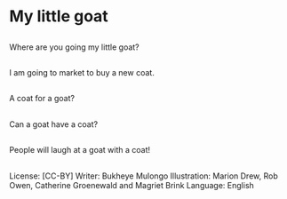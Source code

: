 # My little goat

##
Where are you going my little
goat?

##
I am going to market to buy a new
coat.

##
A coat for a goat?

##
Can a goat have a coat?

##
People will laugh at a
goat with a coat!

##
License: [CC-BY]
Writer: Bukheye Mulongo
Illustration: Marion Drew, Rob Owen, Catherine
Groenewald and Magriet Brink
Language: English
